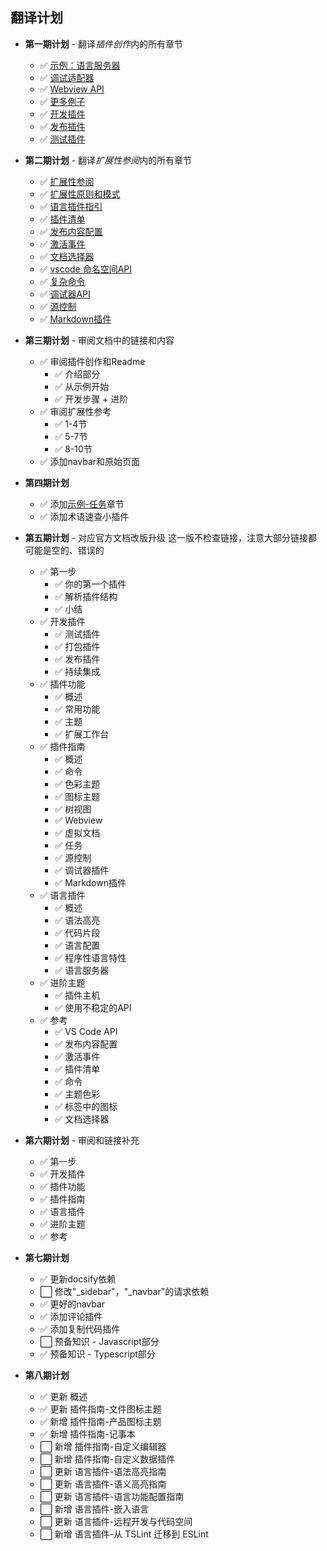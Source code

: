 ## 翻译计划

- **第一期计划** - 翻译*插件创作*内的所有章节
    - ✅ [示例：语言服务器](https://code.visualstudio.com/docs/extensions/example-language-server)
    - ✅ [调试适配器](https://code.visualstudio.com/docs/extensions/example-debuggers)
    - ✅ [Webview API](https://code.visualstudio.com/docs/extensions/webview)
    - ✅ [更多例子](https://code.visualstudio.com/docs/extensions/samples)
    - ✅ [开发插件](https://code.visualstudio.com/docs/extensions/developing-extensions)
    - ✅ [发布插件](https://code.visualstudio.com/docs/extensions/publish-extension)
    - ✅ [测试插件](https://code.visualstudio.com/docs/extensions/testing-extensions)

- **第二期计划** - 翻译*扩展性参阅*内的所有章节
    - ✅ [扩展性参阅](https://code.visualstudio.com/docs/extensionAPI/overview)
    - ✅ [扩展性原则和模式](https://code.visualstudio.com/docs/extensionAPI/patterns-and-principles)
    - ✅ [语言插件指引](https://code.visualstudio.com/docs/extensionAPI/language-support)
    - ✅ [插件清单](https://code.visualstudio.com/docs/extensionAPI/extension-manifest)
    - ✅ [发布内容配置](https://code.visualstudio.com/docs/extensionAPI/extension-points)
    - ✅ [激活事件](https://code.visualstudio.com/docs/extensionAPI/activation-events)
    - ✅ [文档选择器](https://code.visualstudio.com/docs/extensionAPI/document-selectors)
    - ✅ [vscode 命名空间API](https://code.visualstudio.com/docs/extensionAPI/vscode-api)
    - ✅ [复杂命令](https://code.visualstudio.com/docs/extensionAPI/vscode-api-commands)
    - ✅ [调试器API](https://code.visualstudio.com/docs/extensionAPI/api-debugging)
    - ✅ [源控制](https://code.visualstudio.com/docs/extensionAPI/api-scm)
    - ✅ [Markdown插件](https://code.visualstudio.com/docs/extensionAPI/api-markdown)

- **第三期计划** - 审阅文档中的链接和内容
    - ✅ 审阅插件创作和Readme
        - ✅ 介绍部分
        - ✅ 从示例开始
        - ✅ 开发步骤 + 进阶
    - ✅ 审阅扩展性参考
        - ✅ 1-4节
        - ✅ 5-7节
        - ✅ 8-10节
    - ✅ 添加navbar和原始页面

- **第四期计划**
    - ✅ 添加[示例-任务](https://code.visualstudio.com/docs/extensions/example-tasks)章节
    - ✅ 添加术语速查小插件

- **第五期计划** - 对应官方文档改版升级
    这一版不检查链接，注意大部分链接都可能是空的、错误的

    - ✅ 第一步
        - ✅ 你的第一个插件
        - ✅ 解析插件结构
        - ✅ 小结
    - ✅ 开发插件
        - ✅ 测试插件
        - ✅ 打包插件
        - ✅ 发布插件
        - ✅ 持续集成
    - ✅ 插件功能
        - ✅ 概述
        - ✅ 常用功能
        - ✅ 主题
        - ✅ 扩展工作台
    - ✅ 插件指南
        - ✅ 概述
        - ✅ 命令
        - ✅ 色彩主题
        - ✅ 图标主题
        - ✅ 树视图
        - ✅ Webview
        - ✅ 虚拟文档
        - ✅ 任务
        - ✅ 源控制
        - ✅ 调试器插件
        - ✅ Markdown插件
    - ✅ 语言插件
        - ✅ 概述
        - ✅ 语法高亮
        - ✅ 代码片段
        - ✅ 语言配置
        - ✅ 程序性语言特性
        - ✅ 语言服务器
    - ✅ 进阶主题
        - ✅ 插件主机
        - ✅ 使用不稳定的API
    - ✅ 参考
        - ✅  VS Code API
        - ✅  发布内容配置
        - ✅  激活事件
        - ✅  插件清单
        - ✅  命令
        - ✅  主题色彩
        - ✅  标签中的图标
        - ✅  文档选择器


- **第六期计划** - 审阅和链接补充
    - ✅ 第一步
    - ✅ 开发插件
    - ✅ 插件功能
    - ✅ 插件指南
    - ✅ 语言插件
    - ✅ 进阶主题
    - ✅ 参考

- **第七期计划**
    - ✅ 更新docsify依赖
    - ⬜ 修改"_sidebar"，"_navbar"的请求依赖
    - ✅ 更好的navbar
    - ✅ 添加评论插件
    - ✅ 添加复制代码插件
    - ⬜ 预备知识 - Javascript部分
    - ✅ 预备知识 - Typescript部分
- **第八期计划**
    - ✅  更新 概述
    - ✅  更新 插件指南-文件图标主题
    - ✅  新增 插件指南-产品图标主题
    - ✅  新增 插件指南-记事本
    - ⬜ 新增 插件指南-自定义编辑器
    - ⬜ 新增 插件指南-自定义数据插件
    - ⬜ 更新 语言插件-语法高亮指南
    - ⬜ 更新 语言插件-语义高亮指南
    - ⬜ 更新 语言插件-语言功能配置指南
    - ⬜ 新增 语言插件-嵌入语言
    - ⬜ 更新 语言插件-远程开发与代码空间
    - ⬜ 新增 语言插件-从 TSLint 迁移到 ESLint
